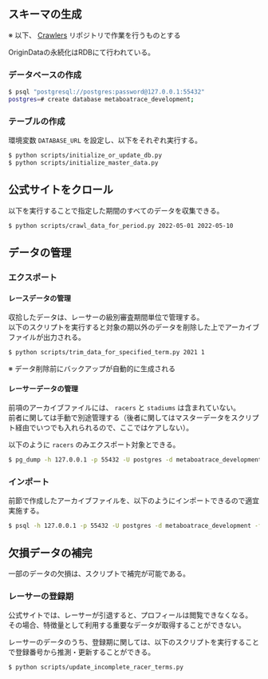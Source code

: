 ## スキーマの生成

※ 以下、 [Crawlers](https://github.com/metaboatrace/crawlers) リポジトリで作業を行うものとする

OriginDataの永続化はRDBにて行われている。

### データベースの作成

```bash
$ psql "postgresql://postgres:password@127.0.0.1:55432"
postgres=# create database metaboatrace_development;
```

### テーブルの作成

環境変数 `DATABASE_URL` を設定し、以下をそれぞれ実行する。

```bash
$ python scripts/initialize_or_update_db.py
$ python scripts/initialize_master_data.py
```

## 公式サイトをクロール

以下を実行することで指定した期間のすべてのデータを収集できる。

```bash
$ python scripts/crawl_data_for_period.py 2022-05-01 2022-05-10
```

## データの管理

### エクスポート

#### レースデータの管理

収拾したデータは、レーサーの級別審査期間単位で管理する。  
以下のスクリプトを実行すると対象の期以外のデータを削除した上でアーカイブファイルが出力される。

```bash
$ python scripts/trim_data_for_specified_term.py 2021 1
```

※ データ削除前にバックアップが自動的に生成される

#### レーサーデータの管理

前項のアーカイブファイルには、 `racers` と `stadiums` は含まれていない。  
前者に関しては手動で別途管理する（後者に関してはマスターデータをスクリプト経由でいつでも入れられるので、ここではケアしない）。

以下のように `racers` のみエクスポート対象とできる。

```bash
$ pg_dump -h 127.0.0.1 -p 55432 -U postgres -d metaboatrace_development -n public --data-only --table=racers -f racers_$(date +"%Y%m%d%H%M%S").dump
```

### インポート

前節で作成したアーカイブファイルを、以下のようにインポートできるので適宜実施する。

```bash
$ psql -h 127.0.0.1 -p 55432 -U postgres -d metaboatrace_development -f 20200501.dump
```

## 欠損データの補完

一部のデータの欠損は、スクリプトで補完が可能である。

### レーサーの登録期

公式サイトでは、レーサーが引退すると、プロフィールは閲覧できなくなる。  
その場合、特徴量として利用する重要なデータが取得することができない。

レーサーのデータのうち、登録期に関しては、以下のスクリプトを実行することで登録番号から推測・更新することができる。

```bash
$ python scripts/update_incomplete_racer_terms.py
```
